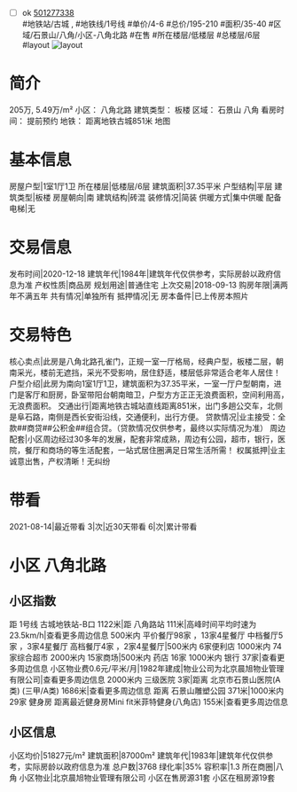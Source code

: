 - [ ] ok [501277338](https://bj.5i5j.com/ershoufang/501277338.html)  
 #地铁站/古城 ,  #地铁线/1号线
#单价/4-6 #总价/195-210 #面积/35-40   #区域/石景山/八角/小区-八角北路 #在售 #所在楼层/低楼层 #总楼层/6层 #layout 
![layout](http://image2a.5i5j.com/bdir/layout/d8bbd04aa9fe475e88c0ec4f1675b8b3.jpg_P5.jpg) 
# 简介 
 205万,  5.49万/m² 
小区： 八角北路
建筑类型： 板楼
区域： 石景山 八角
看房时间： 提前预约
地铁： 距离地铁古城851米 地图
# 基本信息 
 房屋户型|1室1厅1卫
所在楼层|低楼层/6层
建筑面积|37.35平米
户型结构|平层
建筑类型|板楼
房屋朝向|南
建筑结构|砖混
装修情况|简装
供暖方式|集中供暖
配备电梯|无
# 交易信息 
 发布时间|2020-12-18
建筑年代|1984年|建筑年代仅供参考，实际房龄以政府信息为准
产权性质|商品房
规划用途|普通住宅
上次交易|2018-09-13
购房年限|满两年不满五年
共有情况|单独所有
抵押情况|无
房本备件|已上传房本照片
# 交易特色 
 核心卖点|此房是八角北路孔雀门，正规一室一厅格局，经典户型，板楼二层，朝南采光，楼前无遮挡，采光不受影响，居住舒适，楼层低非常适合老年人居住！
户型介绍|此房为南向1室1厅1卫，建筑面积为37.35平米，一室一厅户型朝南，进门是客厅和厨房，卧室带阳台朝南暗卫，户型方方正正无浪费面积，空间利用高，无浪费面积。
交通出行|距离地铁古城站直线距离851米，出门多趟公交车，北侧是阜石路，南侧是西长安街沿线，交通便利，出行方便。
贷款情况|业主接受：全款##商贷##公积金##组合贷。（贷款情况仅供参考，最终以实际情况为准）
周边配套|小区周边经过30多年的发展，配套非常成熟，周边有公园，超市，银行，医院，餐厅和商场的等生活配套，一站式居住圈满足日常生活所需！
权属抵押|业主诚意出售，产权清晰！无纠纷
# 带看 
 2021-08-14|最近带看	 3|次|近30天带看	 6|次|累计带看
# 小区 八角北路
## 小区指数 
 距 1号线 古城地铁站-B口 1122米|距 八角路站 111米|高峰时间平均时速为23.5km/h|查看更多周边信息
500米内 平价餐厅98家 ，13家4星餐厅
中档餐厅5家 ，3家4星餐厅
高档餐厅4家 ，2家4星餐厅|500米内 6家便利店
1000米内 74家综合超市
2000米内 15家商场|500米内 药店 16家
1000米内 银行 37家|查看更多周边信息
小区物业费0.6元/平米/月|1982年建成|物业公司为北京晨旭物业管理有限公司|查看更多周边信息
2000米内 三级医院 3家|距离 北京市石景山医院(A类) (三甲/A类) 1686米|查看更多周边信息
距离 石景山雕塑公园 371米|1000米内 29家 健身房
距离最近健身房Mini fit米菲特健身(八角店) 155米|查看更多周边信息
## 小区信息 
 小区均价|51827元/m²
建筑面积|87000m²
建筑年代|1983年|建筑年代仅供参考，实际房龄以政府信息为准
总户数|3768
绿化率|35%
容积率|1.3
所在商圈|八角
小区物业|北京晨旭物业管理有限公司
小区在售房源31套
小区在租房源19套
